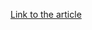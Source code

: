[Link to the article](https://thehackernews.com/2024/12/even-great-companies-get-breached-find.html)
